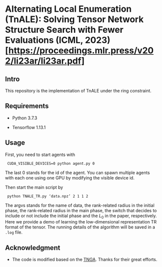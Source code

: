 Alternating Local Enumeration (TnALE):
Solving Tensor Network Structure Search with Fewer Evaluations (ICML, 2023) [https://proceedings.mlr.press/v202/li23ar/li23ar.pdf]
===================================

Intro
-------------------------------
This repository is the implementation of TnALE under the ring constraint.



Requirements
----------------------
 * Python 3.7.3<br/>
 
 * Tensorflow 1.13.1
 
Usage
---------------------
First, you need to start agents with

     CUDA_VISIBLE_DEVICES=0 python agent.py 0
     
The last 0 stands for the id of the agent. You can spawn multiple agents with each one using one GPU by modifying the visible device id. <br/>

Then start the main script by

     python TNALE_TR.py ‘data.npz’ 2 1 1 2

The argvs stands for the name of data, the rank-related radius in the initial phase, the rank-related radius in the main phase, the switch that decides to include or not include the initial phase and the $L_{0}$ in the paper, respectively. Here we provide a demo of learning the low-dimensional representation TR format of the tensor. The running details of the algorithm will be saved in a `.log` file.

Acknowledgment
-------------------------
 * The code is modified based on the [TNGA](https://github.com/minogame/icml2020-TNGA). Thanks for their great efforts.
